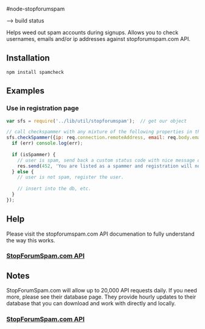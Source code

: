 #node-stopforumspam

--> build status

Helps weed out spam accounts during signups.  Allows you to check usernames, emails and/or ip addresses against stopforumspam.com API.

## Installation
    npm install spamcheck

## Examples

### Use in registration page
```javascript
var sfs = require('../lib/util/stopforumspam');  // get our object

// call checkspammer with any mixture of the following properties in the object to check: ['username', 'email', 'password']
sfs.checkSpammer({ip: req.connection.remoteAddress, email: req.body.email}, function(err, isSpammer) {
  if (err) console.log(err);
  
  if (isSpammer) {
    // user is spam, send back a custom status code with nice message or our spammer.
    res.send(452, 'You are listed as a spammer and registration will not continue.');
  } else {  
    // user is not spam, register the user.
    
    // insert into the db, etc.
  }
});

```

## Help
Please visit the stopforumspam.com API documenation to fully understand the way this works.

### [StopForumSpam.com API](http://www.stopforumspam.com/usage)

## Notes
StopForumSpam.com will allow up to 20,000 API requests daily.  If you need more, please see their database page.  They provide hourly updates to their database that you can
download and work with directly and locally.

### [StopForumSpam.com API](http://www.stopforumspam.com/downloads/)
